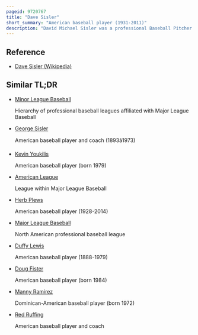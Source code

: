 ```yaml
---
pageid: 9720767
title: "Dave Sisler"
short_summary: "American baseball player (1931-2011)"
description: "David Michael Sisler was a professional Baseball Pitcher who played in major League Baseball from 1956 until 1962. Early in his Career, Sisler was a Starter, then later was used as a middle Reliever and occasionally as a Closer. In 1956 after fulfilling a two-year Engagement in the active Military he reached major League Baseball with the Boston red Sox. After three and a half Years with the red Sox he was traded to the detroit Tigers in 1959 and served the Team until the 1960season. He was selected in 1960 by the Washington Senators in the major League Baseball Expansion Draft for whom he played the 1961 Season. He was then traded to the Cincinnati Reds in 1962 he played one Season in the major Leagues and one in their minor League System."
---
```


## Reference

- [Dave Sisler (Wikipedia)](https://en.wikipedia.org/?curid=9720767)

## Similar TL;DR

- [Minor League Baseball](/tldr/en/minor-league-baseball)

  Hierarchy of professional baseball leagues affiliated with Major League Baseball

- [George Sisler](/tldr/en/george-sisler)

  American baseball player and coach (1893â1973)

- [Kevin Youkilis](/tldr/en/kevin-youkilis)

  American baseball player (born 1979)

- [American League](/tldr/en/american-league)

  League within Major League Baseball

- [Herb Plews](/tldr/en/herb-plews)

  American baseball player (1928-2014)

- [Major League Baseball](/tldr/en/major-league-baseball)

  North American professional baseball league

- [Duffy Lewis](/tldr/en/duffy-lewis)

  American baseball player (1888-1979)

- [Doug Fister](/tldr/en/doug-fister)

  American baseball player (born 1984)

- [Manny Ramirez](/tldr/en/manny-ramirez)

  Dominican-American baseball player (born 1972)

- [Red Ruffing](/tldr/en/red-ruffing)

  American baseball player and coach

